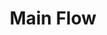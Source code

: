 ---
title: Main Flow
name: Main Flow
position_number: 4
parameters:
  - name:
    content:
content_markdown: |-
  Planman's main delivery unit is a Trip. For every requested delivery, a new trip entity is created. 

  After you sign in using your branch code, you can list the served zones to identify which geographical zones are served by your branch. This can be done using the __List Served Zones__ endpoint. To initiate a delivery, simply call the __Request Pilot__ endpoint, which will create a new trip entity and request a pilot for delivery.
 
  You can view the trip's information by calling the __Retrieve Trip__ endpoint. Similarly, you can view multiple trips' information through the __List Trips__ endpoint.
  
  Moreover, you can cancel the trip any time before the pilot starts collecting your order by calling the __Cancel Trip__ endpoint.
#
left_code_blocks:
- code_block:
  title:
  language:
  right_code_blocks:
- code_block:
  title:
  language:
---